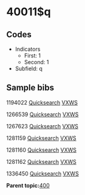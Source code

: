# 40011$q

## Codes

-   Indicators
    -   First: 1
    -   Second: 1
-   Subfield: q

## Sample bibs

1194022 [Quicksearch](https://search.library.yale.edu/catalog/1194022) [VXWS](http://prodorbis.library.yale.edu:7014/vxws/GetHoldingsService?bibId=1194022)

1266539 [Quicksearch](https://search.library.yale.edu/catalog/1266539) [VXWS](http://prodorbis.library.yale.edu:7014/vxws/GetHoldingsService?bibId=1266539)

1267623 [Quicksearch](https://search.library.yale.edu/catalog/1267623) [VXWS](http://prodorbis.library.yale.edu:7014/vxws/GetHoldingsService?bibId=1267623)

1281159 [Quicksearch](https://search.library.yale.edu/catalog/1281159) [VXWS](http://prodorbis.library.yale.edu:7014/vxws/GetHoldingsService?bibId=1281159)

1281160 [Quicksearch](https://search.library.yale.edu/catalog/1281160) [VXWS](http://prodorbis.library.yale.edu:7014/vxws/GetHoldingsService?bibId=1281160)

1281162 [Quicksearch](https://search.library.yale.edu/catalog/1281162) [VXWS](http://prodorbis.library.yale.edu:7014/vxws/GetHoldingsService?bibId=1281162)

1336450 [Quicksearch](https://search.library.yale.edu/catalog/1336450) [VXWS](http://prodorbis.library.yale.edu:7014/vxws/GetHoldingsService?bibId=1336450)

**Parent topic:**[400](../../tags/400/400.md)

